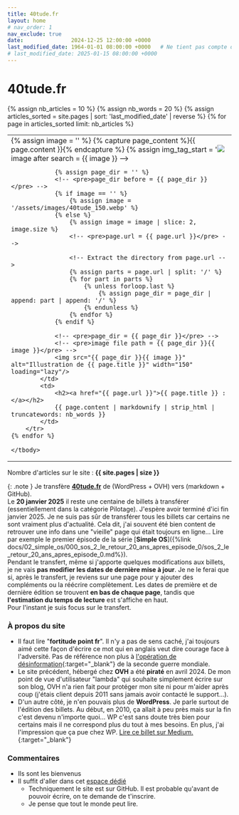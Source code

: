```yaml
---
title: 40tude.fr
layout: home
# nav_order: 1
nav_exclude: true
date:               2024-12-25 12:00:00 +0000
last_modified_date: 1964-01-01 08:00:00 +0000   # Ne tient pas compte de cette page dans les pages récemment mises à jour
# last_modified_date: 2025-01-15 08:00:00 +0000
---
```



# 40tude.fr 

<table>
    <tbody>
    {% assign nb_articles = 10 %}
    {% assign nb_words = 20 %}
    {% assign articles_sorted = site.pages | sort: 'last_modified_date' | reverse %}
    {% for page in articles_sorted limit: nb_articles %}
        <tr>
            <td>
                <!-- Extract image if it exists --> 
                {% assign image = '' %} 
                <!-- <pre>image before search = {{ image }}</pre> -->
                {% capture page_content %}{{ page.content }}{% endcapture %} 
                {% assign img_tag_start = '<img src="' %} 
                {% assign parts = page_content | split: img_tag_start %} 
                {% if parts.size > 1 %}
                    {% assign img_part = parts[1] %}
                    {% assign image = img_part | split: '"' | first %}
                {% endif %}
                <!-- <pre>image after search = {{ image }}</pre>  -->
                
                {% assign page_dir = '' %} 
                <!-- <pre>page_dir before = {{ page_dir }}</pre> -->
                {% if image == '' %} 
                    {% assign image = '/assets/images/40tude_150.webp' %} 
                {% else %} 
                    {% assign image = image | slice: 2, image.size %}
                    <!-- <pre>page.url = {{ page.url }}</pre> -->

                    <!-- Extract the directory from page.url --> 
                    {% assign parts = page.url | split: '/' %} 
                    {% for part in parts %} 
                        {% unless forloop.last %} 
                            {% assign page_dir = page_dir | append: part | append: '/' %} 
                        {% endunless %} 
                    {% endfor %}
                {% endif %}

                <!-- <pre>page_dir = {{ page_dir }}</pre> -->
                <!-- <pre>image file path = {{ page_dir }}{{ image }}</pre> -->
                <img src="{{ page_dir }}{{ image }}" alt="Illustration de {{ page.title }}" width="150" loading="lazy"/>
            </td>
            <td>
                <h2><a href="{{ page.url }}">{{ page.title }} :</a></h2>
                {{ page.content | markdownify | strip_html | truncatewords: nb_words }}
            </td>
        </tr>
    {% endfor %}

    </tbody>
</table>

Nombre d'articles sur le site : **{{ site.pages | size }}**

{: .note }
Je transfère [**40tude.fr**](https://www.40tude.fr/) de (WordPress + OVH) vers (markdown + GitHub).  
Le **20 janvier 2025** il reste une centaine de billets à transférer (essentiellement dans la catégorie Pilotage). J'espère avoir terminé d'ici fin janvier 2025. Je ne suis pas sûr de transférer tous les billets car certains ne sont vraiment plus d'actualité. Cela dit, j'ai souvent été bien content de retrouver une info dans une "vieille" page qui était toujours en ligne... Lire par exemple le premier épisode de la série [**Simple OS**]({%link docs/02_simple_os/000_sos_2_le_retour_20_ans_apres_episode_0/sos_2_le_retour_20_ans_apres_episode_0.md%}).     
Pendant le transfert, même si j'apporte quelques modifications aux billets, je ne vais **pas modifier les dates de dernière mise à jour**. Je ne le ferai que si, après le transfert, je reviens sur une page pour y ajouter des compléments ou la réécrire complètement. Les dates de première et de dernière édition se trouvent **en bas de chaque page**, tandis que **l'estimation du temps de lecture** est s'affiche en haut.  
Pour l'instant je suis focus sur le transfert.

### À propos du site   
* Il faut lire "**fortitude point fr**". Il n'y a pas de sens caché, j'ai toujours aimé cette façon d'écrire ce mot qui en anglais veut dire courage face à l'adversité. Pas de référence non plus à [l'opération de désinformation](https://fr.wikipedia.org/wiki/Op%C3%A9ration_Fortitude){:target="_blank"} de la seconde guerre mondiale.  
* Le site précédent, hébergé chez **OVH** a été **piraté** en avril 2024. De mon point de vue d'utilisateur "lambda" qui souhaite simplement écrire sur son blog, OVH n'a rien fait pour protéger mon site ni pour m'aider après coup (j'étais client depuis 2011 sans jamais avoir contacté le support...).
* D'un autre côté, je n'en pouvais plus de **WordPress**. Je parle surtout de l'édition des billets. Au début, en 2010, ça allait à peu près mais sur la fin c'est devenu n'importe quoi...  WP c'est sans doute très bien pour certains mais il ne correspond plus du tout à mes besoins. En plus, j'ai l'impression que ça pue chez WP. [Lire ce billet sur Medium.](https://medium.com/notes-and-theories/this-man-controls-40-of-the-internet-and-its-a-problem-1b37a66e6185){:target="_blank"}

### Commentaires
* Ils sont les bienvenus
* Il suffit d'aller dans cet [espace dédié](https://github.com/40tude/40tude.github.io/discussions)
    * Techniquement le site est sur GitHub. Il est probable qu'avant de pouvoir écrire, on te demande de t'inscrire. 
    * Je pense que tout le monde peut lire. 